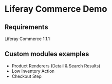 # Liferay Commerce Demo

## Requirements

Liferay Commerce 1.1.1

## Custom modules examples

- Product Renderers (Detail & Search Results) 
- Low Inventory Action
- Checkout Step
